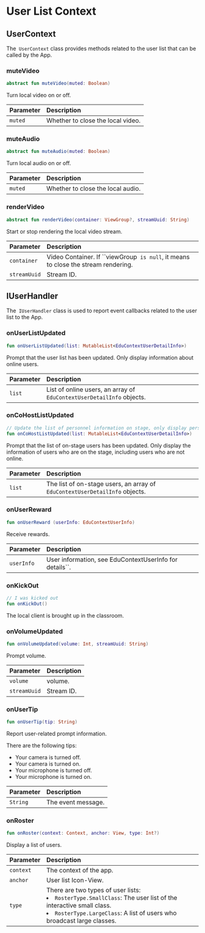 # User List Context

## UserContext

The` UserContext` class provides methods related to the user list that can be called by the App.

### muteVideo

```kotlin
abstract fun muteVideo(muted: Boolean)
```

Turn local video on or off.

| Parameter | Description |
| :------ | :----------------- |
| `muted` | Whether to close the local video. |

### muteAudio

```kotlin
abstract fun muteAudio(muted: Boolean)
```

Turn local audio on or off.

| Parameter | Description |
| :------ | :----------------- |
| `muted` | Whether to close the local audio. |

### renderVideo

```kotlin
abstract fun renderVideo(container: ViewGroup?, streamUuid: String)
```

Start or stop rendering the local video stream.

| Parameter | Description |
| :----------- | :----------------------------------------------------- |
| `container` | Video Container. If ``viewGroup` is null`, it means to close the stream rendering. |
| `streamUuid` | Stream ID. |



## IUserHandler

The` IUserHandler` class is used to report event callbacks related to the user list to the App.

### onUserListUpdated

```kotlin
fun onUserListUpdated(list: MutableList<EduContextUserDetailInfo>)
```

Prompt that the user list has been updated. Only display information about online users.

| Parameter | Description |
| :----- | :----------------------------------------------------------- |
| `list` | List of online users, an array of `EduContextUserDetailInfo` objects. |

### onCoHostListUpdated

```kotlin
// Update the list of personnel information on stage, only display personnel information on stage. (Onstage will include offline ones)
fun onCoHostListUpdated(list: MutableList<EduContextUserDetailInfo>)
```

Prompt that the list of on-stage users has been updated. Only display the information of users who are on the stage, including users who are not online.

| Parameter | Description |
| :----- | :----------------------------------------------------------- |
| `list` | The list of on-stage users, an array of `EduContextUserDetailInfo` objects. |

### onUserReward

```kotlin
fun onUserReward (userInfo: EduContextUserInfo)
```

Receive rewards.

| Parameter | Description |
| :--------- | :------------------------------------ |
| `userInfo` | User information, see EduContextUserInfo for details``. |

### onKickOut

```kotlin
// I was kicked out
fun onKickOut()
```

The local client is brought up in the classroom.

### onVolumeUpdated

```kotlin
fun onVolumeUpdated(volume: Int, streamUuid: String)
```

Prompt volume.

| Parameter | Description |
| :----------- | :------ |
| `volume` | volume. |
| `streamUuid` | Stream ID. |

### onUserTip

```kotlin
fun onUserTip(tip: String)
```

Report user-related prompt information.

There are the following tips:

- Your camera is turned off.
- Your camera is turned on.
- Your microphone is turned off.
- Your microphone is turned on.

| Parameter | Description |
| :------- | :--------- |
| `String` | The event message. |

### onRoster

```kotlin
fun onRoster(context: Context, anchor: View, type: Int?)
```

Display a list of users.

| Parameter | Description |
| :-------- | :----------------------------------------------------------- |
| `context` | The context of the app. |
| `anchor` | User list Icon-View. |
| `type` | There are two types of user lists:<li>`RosterType.SmallClass`: The user list of the interactive small class.<li>`RosterType.LargeClass`: A list of users who broadcast large classes. |

